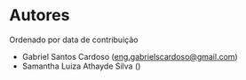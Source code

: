 # Autores

Ordenado por data de contribuição

* Gabriel Santos Cardoso (eng.gabrielscardoso@gmail.com)
* Samantha Luiza Athayde Silva ()
